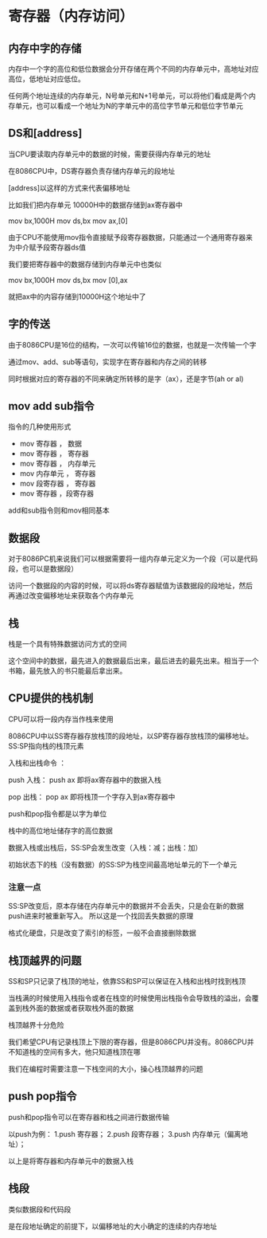 # 寄存器（内存访问）

## 内存中字的存储

内存中一个字的高位和低位数据会分开存储在两个不同的内存单元中，高地址对应高位，低地址对应低位。

任何两个地址连续的内存单元，N号单元和N+1号单元，可以将他们看成是两个内存单元，也可以看成一个地址为N的字单元中的高位字节单元和低位字节单元

## DS和[address]

当CPU要读取内存单元中的数据的时候，需要获得内存单元的地址

在8086CPU中，DS寄存器负责存储内存单元的段地址

[address]以这样的方式来代表偏移地址

比如我们把内存单元 10000H中的数据存储到ax寄存器中

mov bx,1000H
mov ds,bx
mov ax,[0]

由于CPU不能使用mov指令直接赋予段寄存器数据，只能通过一个通用寄存器来为中介赋予段寄存器ds值

我们要把寄存器中的数据存储到内存单元中也类似

mov bx,1000H
mov ds,bx
mov [0],ax

就把ax中的内容存储到10000H这个地址中了

## 字的传送

由于8086CPU是16位的结构，一次可以传输16位的数据，也就是一次传输一个字

通过mov、add、sub等语句，实现字在寄存器和内存之间的转移

同时根据对应的寄存器的不同来确定所转移的是字（ax），还是字节(ah or al)

## mov add sub指令

指令的几种使用形式

<ul>
<li>mov 寄存器 ， 数据
<li>mov 寄存器 ， 寄存器
<li>mov 寄存器 ， 内存单元
<li>mov 内存单元 ， 寄存器
<li>mov 段寄存器 ， 寄存器
<li>mov 寄存器 ，段寄存器
</ul>

add和sub指令则和mov相同基本

## 数据段

对于8086PC机来说我们可以根据需要将一组内存单元定义为一个段（可以是代码段，也可以是数据段）

访问一个数据段的内容的时候，可以将ds寄存器赋值为该数据段的段地址，然后再通过改变偏移地址来获取各个内存单元

## 栈

栈是一个具有特殊数据访问方式的空间

这个空间中的数据，最先进入的数据最后出来，最后进去的最先出来。相当于一个书箱，最先放入的书只能最后拿出来。

## CPU提供的栈机制

CPU可以将一段内存当作栈来使用

8086CPU中以SS寄存器存放栈顶的段地址，以SP寄存器存放栈顶的偏移地址。SS:SP指向栈的栈顶元素

入栈和出栈命令 ：

push 入栈： push ax 即将ax寄存器中的数据入栈

pop  出栈： pop ax 即将栈顶一个字存入到ax寄存器中

push和pop指令都是以字为单位

栈中的高位地址储存字的高位数据

数据入栈或出栈后，SS:SP会发生改变（入栈：减；出栈：加）

初始状态下的栈（没有数据）的SS:SP为栈空间最高地址单元的下一个单元

### 注意一点

SS:SP改变后，原本存储在内存单元中的数据并不会丢失，只是会在新的数据push进来时被重新写入。
所以这是一个找回丢失数据的原理

格式化硬盘，只是改变了索引的标签，一般不会直接删除数据

## 栈顶越界的问题

SS和SP只记录了栈顶的地址，依靠SS和SP可以保证在入栈和出栈时找到栈顶

当栈满的时候使用入栈指令或者在栈空的时候使用出栈指令会导致栈的溢出，会覆盖到栈外面的数据或者获取栈外面的数据

栈顶越界十分危险

我们希望CPU有记录栈顶上下限的寄存器，但是8086CPU并没有。8086CPU并不知道栈的空间有多大，他只知道栈顶在哪

我们在编程时需要注意一下栈空间的大小，操心栈顶越界的问题

## push pop指令

push和pop指令可以在寄存器和栈之间进行数据传输

以push为例：
1.push 寄存器；
2.push 段寄存器；
3.push 内存单元（偏离地址）；

以上是将寄存器和内存单元中的数据入栈

## 栈段

类似数据段和代码段

是在段地址确定的前提下，以偏移地址的大小确定的连续的内存地址

